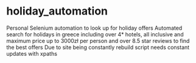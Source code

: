 # holiday_automation
Personal Selenium automation to look up for holiday offers
Automated search for holidays in greece including over 4* hotels, all inclusive and maximum price up to 3000zł per person and over 8.5 star reviews to find the best offers
Due to site being constantly rebuild script needs constant updates with xpaths
